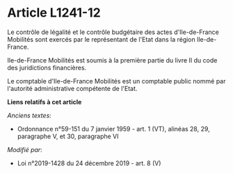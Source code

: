 # Article L1241-12

Le contrôle de légalité et le contrôle budgétaire des actes d'Ile-de-France Mobilités sont exercés par le représentant de
l'Etat dans la région Ile-de-France.

Ile-de-France Mobilités est soumis à la première partie du livre II du code des juridictions financières.

Le comptable d'Ile-de-France Mobilités est un comptable public nommé par l'autorité administrative compétente de l'Etat.

**Liens relatifs à cet article**

_Anciens textes_:

  - Ordonnance n°59-151 du 7 janvier 1959 - art. 1 (VT), alinéas 28, 29, paragraphe V, et 30, paragraphe VI

_Modifié par_:

  - Loi n°2019-1428 du 24 décembre 2019 - art. 8 (V)
